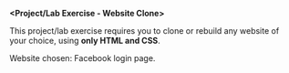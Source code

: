 **<Project/Lab Exercise - Website Clone>**

This project/lab exercise requires you to clone or rebuild any website of your choice, using **only HTML and CSS**.

Website chosen: Facebook login page.

